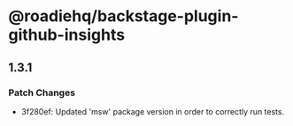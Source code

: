 # @roadiehq/backstage-plugin-github-insights

## 1.3.1
### Patch Changes

- 3f280ef: Updated 'msw' package version in order to correctly run tests.
